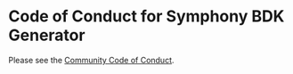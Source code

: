 # Code of Conduct for Symphony BDK Generator

Please see the [Community Code of Conduct](https://www.finos.org/code-of-conduct).
